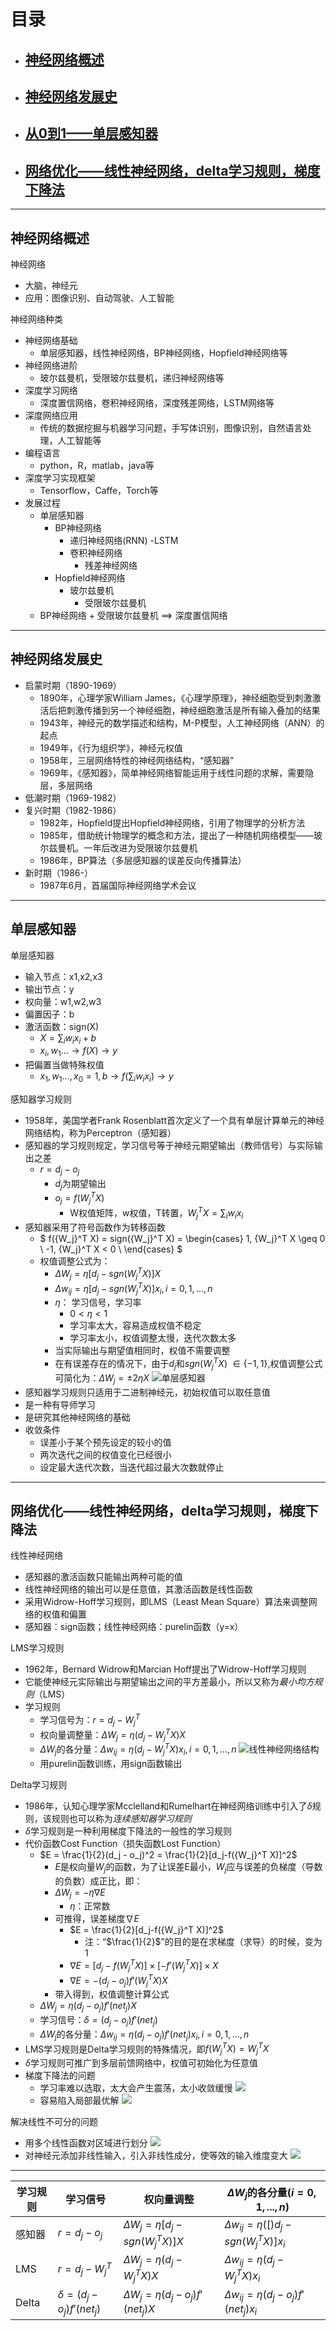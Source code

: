 <script type="text/javascript" src="http://cdn.mathjax.org/mathjax/latest/MathJax.js?config=TeX-AMS-MML_HTMLorMML"></script>

# 目录 #

- ## [神经网络概述](#L1)
- ## [神经网络发展史](#L2)
- ## [从0到1——单层感知器](#L3)
- ## [网络优化——线性神经网络，delta学习规则，梯度下降法](#L4)

********

<h2 id='L1'>神经网络概述</h2>

神经网络
- 大脑，神经元
- 应用：图像识别、自动驾驶、人工智能

神经网络种类
- 神经网络基础
    - 单层感知器，线性神经网络，BP神经网络，Hopfield神经网络等
- 神经网络进阶
    - 玻尔兹曼机，受限玻尔兹曼机，递归神经网络等
- 深度学习网络
    - 深度置信网络，卷积神经网络，深度残差网络，LSTM网络等
- 深度网络应用
    - 传统的数据挖掘与机器学习问题，手写体识别，图像识别，自然语言处理，人工智能等
- 编程语言
    - python，R，matlab，java等
- 深度学习实现框架
    - Tensorflow，Caffe，Torch等
- 发展过程
    - 单层感知器
        - BP神经网络
            - 递归神经网络(RNN)
                -LSTM
            - 卷积神经网络
                - 残差神经网络
        - Hopfield神经网络
            - 玻尔兹曼机
                - 受限玻尔兹曼机
    - BP神经网络 + 受限玻尔兹曼机 ==> 深度置信网络

********

<h2 id='L2'>神经网络发展史</h2>

- 启蒙时期（1890-1969）
    - 1890年，心理学家William James，《心理学原理》，神经细胞受到刺激激活后把刺激传播到另一个神经细胞，神经细胞激活是所有输入叠加的结果
    - 1943年，神经元的数学描述和结构，M-P模型，人工神经网络（ANN）的起点
    - 1949年，《行为组织学》，神经元权值
    - 1958年，三层网络特性的神经网络结构，“感知器”
    - 1969年，《感知器》，简单神经网络智能运用于线性问题的求解，需要隐层，多层网络
- 低潮时期（1969-1982）
- 复兴时期（1982-1986）
    - 1982年，Hopfield提出Hopfield神经网络，引用了物理学的分析方法
    - 1985年，借助统计物理学的概念和方法，提出了一种随机网络模型——玻尔兹曼机。一年后改进为受限玻尔兹曼机
    - 1986年，BP算法（多层感知器的误差反向传播算法）
- 新时期（1986-）
    - 1987年6月，首届国际神经网络学术会议

********

<h2 id='L3'>单层感知器</h2>

单层感知器
- 输入节点：x1,x2,x3
- 输出节点：y
- 权向量：w1,w2,w3
- 偏置因子：b
- 激活函数：sign(X)
    - $X = \sum_i{w_i x_i + b}$
    - $x_i,w_1... \rightarrow f(X) \rightarrow y$
- 把偏置当做特殊权值
    - $x_1,w_1...,x_0=1,b \rightarrow f(\sum_i{w_i x_i}) \rightarrow y$

感知器学习规则
- 1958年，美国学者Frank Rosenblatt首次定义了一个具有单层计算单元的神经网络结构，称为Perceptron（感知器）
- 感知器的学习规则规定，学习信号等于神经元期望输出（教师信号）与实际输出之差
    - $r = d_j - o_j$
        - $d_j$为期望输出
        - $o_j = f({W_j}^T X)$
            - W权值矩阵，w权值，T转置，${W_j}^T X = \sum_i{w_i x_i}$
- 感知器采用了符号函数作为转移函数
    - $
    f({W_j}^T X) = sign({W_j}^T X) 
    = \begin{cases}
        1, {W_j}^T X \geq 0 \\
        -1, {W_j}^T X < 0 \\
    \end{cases}
    $
    - 权值调整公式为：
        - $\Delta W_j = \eta \left[d_j - sgn({W_j}^T X)\right] X$
        - $\Delta w_{ij} = \eta \left[d_j - sgn({W_j}^T X)\right] x_i, i=0,1,...,n$
        - $\eta$： 学习信号，学习率
            - $0 < \eta < 1$
            - 学习率太大，容易造成权值不稳定
            - 学习率太小，权值调整太慢，迭代次数太多
        - 当实际输出与期望值相同时，权值不需要调整
        - 在有误差存在的情况下，由于$d_j$和$sgn({W_j}^T X)$ $\in \{-1,1\}$,权值调整公式可简化为：$\Delta W_j = \pm 2\eta X$
![单层感知器](./pic/单层感知器.png)
- 感知器学习规则只适用于二进制神经元，初始权值可以取任意值
- 是一种有导师学习
- 是研究其他神经网络的基础
- 收敛条件
    - 误差小于某个预先设定的较小的值
    - 两次迭代之间的权值变化已经很小
    - 设定最大迭代次数，当迭代超过最大次数就停止

********

<h2 id='L4'>网络优化——线性神经网络，delta学习规则，梯度下降法</h2>

线性神经网络
- 感知器的激活函数只能输出两种可能的值
- 线性神经网络的输出可以是任意值，其激活函数是线性函数
- 采用Widrow-Hoff学习规则，即LMS（Least Mean Square）算法来调整网络的权值和偏置
- 感知器：sign函数；线性神经网络：purelin函数（y=x）

LMS学习规则
- 1962年，Bernard Widrow和Marcian Hoff提出了Widrow-Hoff学习规则
- 它能使神经元实际输出与期望输出之间的平方差最小，所以又称为*最小均方规则*（LMS）
- 学习规则
    - 学习信号为：$r = d_j - {W_j}^T$
    - 权向量调整量：$\Delta W_j = \eta (d_j - {W_j}^T X) X$
    - $\Delta W_j$的各分量：$\Delta w_{ij} = \eta (d_j - {W_j}^T X) x_i, i=0,1,...,n$
![线性神经网络结构](./pic/线性神经网络.png)
    - 用purelin函数训练，用sign函数输出

Delta学习规则
- 1986年，认知心理学家Mcclelland和Rumelhart在神经网络训练中引入了$\delta$规则，该规则也可以称为*连续感知器学习规则*
- $\delta$学习规则是一种利用梯度下降法的一般性的学习规则
- 代价函数Cost Function（损失函数Lost Function）
    - $E = \frac{1}{2}(d_j - o_j)^2 = \frac{1}{2}[d_j-f({W_j}^T X)]^2$
        - $E$是权向量$W_j$的函数，为了让误差E最小，$W_j$应与误差的负梯度（导数的负数）成正比，即：
        - $\Delta W_j = -\eta \nabla E$
            - $\eta$：正常数
        - 可推得，误差梯度$\nabla E$
            - $E = \frac{1}{2}[d_j-f({W_j}^T X)]^2$
                - 注：“$\frac{1}{2}$”的目的是在求梯度（求导）的时候，变为1
            - $\nabla E = [d_j - f({W_j}^T X)] \times[-f'({W_j}^T X)] \times X$
            - $\nabla E = -(d_j - o_j)f'({W_j}^T X) X$
        - 带入得到，权值调整计算公式
    - $\Delta W_j = \eta (d_j - o_j) f'(net_j) X$
    - 学习信号：$\delta = (d_j - o_j) f'(net_j)$
    - $\Delta W_j$的各分量：$\Delta w_{ij} = \eta (d_j - o_j) f'(net_j) x_i, i=0,1,...,n$
- LMS学习规则是Delta学习规则的特殊情况，即$f({W_j}^T X) = {W_j}^T X$
- $\delta$学习规则可推广到多层前馈网络中，权值可初始化为任意值
- 梯度下降法的问题
    - 学习率难以选取，太大会产生震荡，太小收敛缓慢
        ![](./pic/梯度下降法——学习率选取.png)
    - 容易陷入局部最优解
        ![](./pic/梯度下降法——局部最优解.png)
    
解决线性不可分的问题
- 用多个线性函数对区域进行划分
    ![](./pic/线性不可分——多线性函数.png)
- 对神经元添加非线性输入，引入非线性成分，使等效的输入维度变大
    ![](./pic/线性不可分——引入非线性.png)




----------

学习规则|学习信号|权向量调整|$\Delta W_j$的各分量($i=0,1,...,n$)
-------|-------|---------|--------------------
感知器|$r = d_j - o_j$|$\Delta W_j = \eta \left[d_j - sgn({W_j}^T X)\right] X$|$\Delta w_{ij} = \eta (\left[)d_j - sgn({W_j}^T X)\right] x_i$
LMS|$r = d_j - {W_j}^T$|$\Delta W_j = \eta (d_j - {W_j}^T X) X$|$\Delta w_{ij} = \eta (d_j - {W_j}^T X) x_i$
Delta|$\delta = (d_j - o_j) f'(net_j)$|$\Delta W_j = \eta (d_j - o_j) f'(net_j) X$|$\Delta w_{ij} = \eta (d_j - o_j) f'(net_j) x_i$

